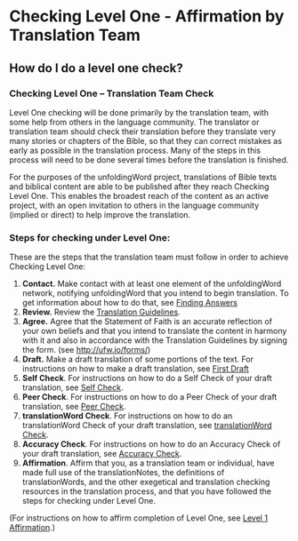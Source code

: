 # Checking Level One - Affirmation by Translation Team #

## How do I do a level one check? ##


### Checking Level One – Translation Team Check

Level One checking will be done primarily by the translation team, with some help from others in the language community. The translator or translation team should check their translation before they translate very many stories or chapters of the Bible, so that they can correct mistakes as early as possible in the translation process. Many of the steps in this process will need to be done several times before the translation is finished.

For the purposes of the unfoldingWord project, translations of Bible texts and biblical content are able to be published after they reach Checking Level One. This enables the broadest reach of the content as an active project, with an open invitation to others in the language community (implied or direct) to help improve the translation.

### Steps for checking under Level One:

These are the steps that the translation team must follow in order to achieve Checking Level One:

1. **Contact.**  Make contact with at least one element of the unfoldingWord network, notifying unfoldingWord that you intend to begin translation. To get information about how to do that, see [Finding Answers](../../intro/finding-answers/01.md)
1. **Review.**  Review the [Translation Guidelines](../../intro/translation-guidelines/01.md).
1. **Agree.**  Agree that the Statement of Faith is an accurate reflection of your own beliefs and that you intend to translate the content in harmony with it and also in accordance with the Translation Guidelines by signing the form. (see http://ufw.io/forms/)
1. **Draft.**  Make a draft translation of some portions of the text. For instructions on how to make a draft translation, see [First Draft](../../translate/first-draft/01.md)
1. **Self Check**. For instructions on how to do a Self Check of your draft translation, see [Self Check](../self-check/01.md).
1. **Peer Check**. For instructions on how to do a Peer Check of your draft translation, see [Peer Check](../peer-check/01.md).
1. **translationWord Check**. For instructions on how to do an translationWord Check of your draft translation, see [translationWord Check](../important-term-check/01.md).
1. **Accuracy Check**. For instructions on how to do an Accuracy Check of your draft translation, see [Accuracy Check](../accuracy-check/01.md).
1. **Affirmation**. Affirm that you, as a translation team or individual, have made full use of the translationNotes, the definitions of translationWords, and the other exegetical and translation checking resources in the translation process, and that you have followed the steps for checking under Level One.

(For instructions on how to affirm completion of Level One, see [Level 1 Affirmation](../level1-affirm/01.md).)